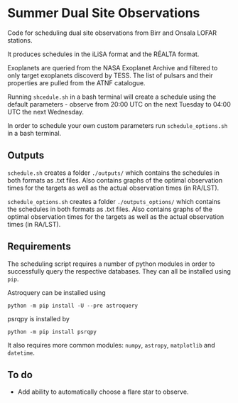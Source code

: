 # Summer Dual Site Observations
Code for scheduling dual site observations from Birr and Onsala LOFAR stations.

It produces schedules in the iLiSA format and the RÉALTA format.

Exoplanets are queried from the NASA Exoplanet Archive and filtered to only target exoplanets discoverd by TESS. The list of pulsars and their properties are pulled from the ATNF catalogue.

Running ```shcedule.sh``` in a bash terminal will create a schedule using the default parameters - observe from 20:00 UTC on the next Tuesday to 04:00 UTC the next Wednesday.

In order to schedule your own custom parameters run ```schedule_options.sh``` in a bash terminal.

## Outputs
```schedule.sh``` creates a folder ```./outputs/``` which contains the schedules in both formats as .txt files. Also contains graphs of the optimal observation times for the targets as well as the actual observation times (in RA/LST).

```schedule_options.sh``` creates a folder ```./outputs_options/``` which contains the schedules in both formats as .txt files. Also contains graphs of the optimal observation times for the targets as well as the actual observation times (in RA/LST).

## Requirements
The scheduling script requires a number of python modules in order to successfully query the respective databases. They can all be installed using ```pip```.

Astroquery can be installed using
```
python -m pip install -U --pre astroquery
```

psrqpy is installed by
```
python -m pip install psrqpy
```

It also requires more common modules: ```numpy```, ```astropy```, ```matplotlib``` and ```datetime```.

## To do
- Add ability to automatically choose a flare star to observe.
